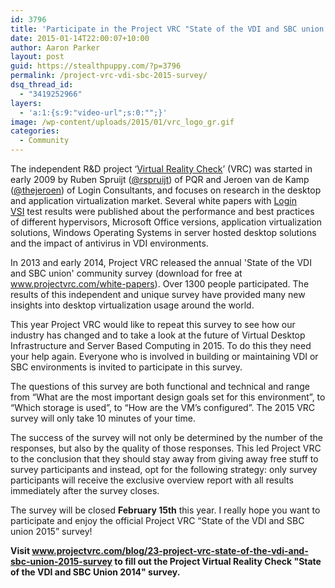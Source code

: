 ```yaml
---
id: 3796
title: 'Participate in the Project VRC "State of the VDI and SBC union 2015" survey'
date: 2015-01-14T22:00:07+10:00
author: Aaron Parker
layout: post
guid: https://stealthpuppy.com/?p=3796
permalink: /project-vrc-vdi-sbc-2015-survey/
dsq_thread_id:
  - "3419252966"
layers:
  - 'a:1:{s:9:"video-url";s:0:"";}'
image: /wp-content/uploads/2015/01/vrc_logo_gr.gif
categories:
  - Community
---
```

The independent R&D project ‘[Virtual Reality Check](http://www.projectvrc.com)’ (VRC) was started in early 2009 by Ruben Spruijt ([@rspruijt](https://twitter.com/rspruijt)) of PQR and Jeroen van de Kamp ([@thejeroen](https://twitter.com/thejeroen)) of Login Consultants, and focuses on research in the desktop and application virtualization market. Several white papers with [Login VSI](http://www.loginvsi.com) test results were published about the performance and best practices of different hypervisors, Microsoft Office versions, application virtualization solutions, Windows Operating Systems in server hosted desktop solutions and the impact of antivirus in VDI environments.

In 2013 and early 2014, Project VRC released the annual 'State of the VDI and SBC union' community survey (download for free at <a class="" href="http://www.projectvrc.com/white-papers" target="">www.projectvrc.com/white-papers</a>). Over 1300 people participated. The results of this independent and unique survey have provided many new insights into desktop virtualization usage around the world.

This year Project VRC would like to repeat this survey to see how our industry has changed and to take a look at the future of Virtual Desktop Infrastructure and Server Based Computing in 2015. To do this they need your help again. Everyone who is involved in building or maintaining VDI or SBC environments is invited to participate in this survey.

The questions of this survey are both functional and technical and range from “What are the most important design goals set for this environment”, to “Which storage is used”, to “How are the VM’s configured”. The 2015 VRC survey will only take 10 minutes of your time.

The success of the survey will not only be determined by the number of the responses, but also by the quality of those responses. This led Project VRC to the conclusion that they should stay away from giving away free stuff to survey participants and instead, opt for the following strategy: only survey participants will receive the exclusive overview report with all results immediately after the survey closes.

The survey will be closed **February 15th** this year. I really hope you want to participate and enjoy the official Project VRC “State of the VDI and SBC union 2015” survey!

**Visit <a class="" href="http://www.projectvrc.com/blog/23-project-vrc-state-of-the-vdi-and-sbc-union-2015-survey" target="">www.projectvrc.com/blog/23-project-vrc-state-of-the-vdi-and-sbc-union-2015-survey</a> to fill out the Project Virtual Reality Check "State of the VDI and SBC Union 2014" survey.**